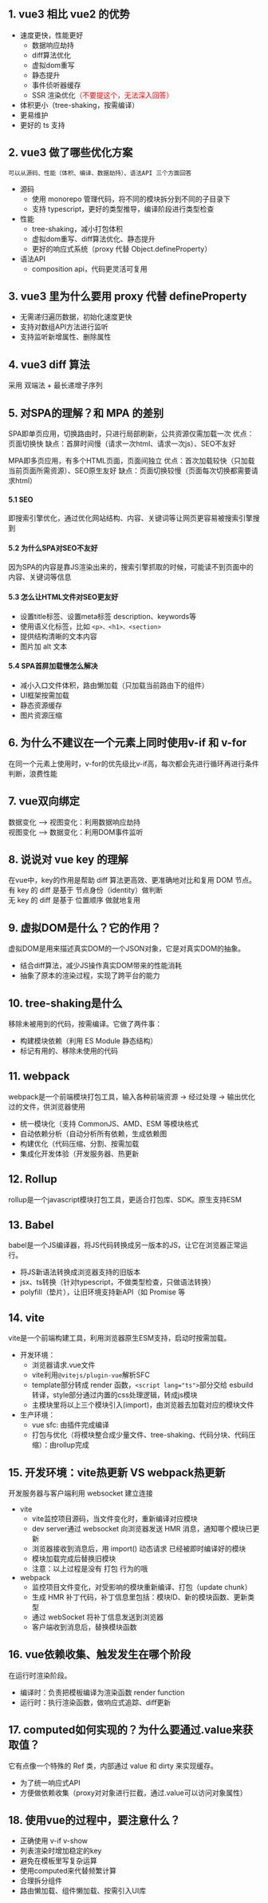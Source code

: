 ## 1. vue3 相比 vue2 的优势
- 速度更快，性能更好
    - 数据响应劫持
    - diff算法优化
    - 虚拟dom重写
    - 静态提升
    - 事件侦听器缓存
    - SSR 渲染优化<font color="red">（不要提这个，无法深入回答）</font>
- 体积更小（tree-shaking，按需编译）
- 更易维护
- 更好的 ts 支持

## 2. vue3 做了哪些优化方案
    可以从源码、性能（体积、编译、数据劫持）、语法API 三个方面回答
- 源码
    - 使用 monorepo 管理代码，将不同的模块拆分到不同的子目录下
    - 支持 typescript，更好的类型推导，编译阶段进行类型检查
- 性能
    - tree-shaking，减小打包体积
    - 虚拟dom重写、diff算法优化、静态提升
    - 更好的响应式系统（proxy 代替 Object.defineProperty）
- 语法API
    - composition api，代码更灵活可复用


## 3. vue3 里为什么要用 proxy 代替 defineProperty
- 无需递归遍历数据，初始化速度更快
- 支持对数组API方法进行监听
- 支持监听新增属性、删除属性

## 4. vue3 diff 算法
采用 双端法 + 最长递增子序列

## 5. 对SPA的理解？和 MPA 的差别
SPA即单页应用，切换路由时，只进行局部刷新，公共资源仅需加载一次
优点：页面切换快
缺点：首屏时间慢（请求一次html、请求一次js）、SEO不友好

MPA即多页应用，有多个HTML页面，页面间独立
优点：首次加载较快（只加载当前页面所需资源）、SEO原生友好
缺点：页面切换较慢（页面每次切换都需要请求html）

#### 5.1 SEO
即搜索引擎优化，通过优化网站结构、内容、关键词等让网页更容易被搜索引擎搜到
#### 5.2 为什么SPA对SEO不友好
因为SPA的内容是靠JS渲染出来的，搜索引擎抓取的时候，可能读不到页面中的内容、关键词等信息
#### 5.3 怎么让HTML文件对SEO更友好
- 设置title标签、设置meta标签 description、keywords等
- 使用语义化标签，比如 `<p>、<h1>、<section>`
- 提供结构清晰的文本内容
- 图片加 alt 文本
#### 5.4 SPA首屏加载慢怎么解决
- 减小入口文件体积，路由懒加载（只加载当前路由下的组件）
- UI框架按需加载
- 静态资源缓存
- 图片资源压缩

## 6. 为什么不建议在一个元素上同时使用v-if 和 v-for
在同一个元素上使用时，v-for的优先级比v-if高，每次都会先进行循环再进行条件判断，浪费性能

## 7. vue双向绑定
数据变化 ——> 视图变化：利用数据响应劫持 \
视图变化 ——> 数据变化：利用DOM事件监听

## 8. 说说对 vue key 的理解
在vue中，key的作用是帮助 diff 算法更高效、更准确地对比和复用 DOM 节点。\
有 key 的 diff 是基于 节点身份（identity）做判断 \
无 key 的 diff 是基于 位置顺序 做就地复用

## 9. 虚拟DOM是什么？它的作用？
虚拟DOM是用来描述真实DOM的一个JSON对象，它是对真实DOM的抽象。
- 结合diff算法，减少JS操作真实DOM带来的性能消耗
- 抽象了原本的渲染过程，实现了跨平台的能力

## 10. tree-shaking是什么
移除未被用到的代码，按需编译。它做了两件事：
- 构建模块依赖（利用 ES Module 静态结构）
- 标记有用的、移除未使用的代码

## 11. webpack
webpack是一个前端模块打包工具，输入各种前端资源 → 经过处理 → 输出优化过的文件，供浏览器使用
- 统一模块化（支持 CommonJS、AMD、ESM 等模块格式
- 自动依赖分析（自动分析所有依赖，生成依赖图
- 构建优化（代码压缩、分割、按需加载
- 集成化开发体验（开发服务器、热更新

## 12. Rollup
rollup是一个javascript模块打包工具，更适合打包库、SDK。原生支持ESM

## 13. Babel
babel是一个JS编译器，将JS代码转换成另一版本的JS，让它在浏览器正常运行。
- 将JS新语法转换成浏览器支持的旧版本
- jsx、ts转换（针对typescript，不做类型检查，只做语法转换）
- polyfill（垫片），让旧环境支持新API（如 Promise 等

## 14. vite
vite是一个前端构建工具，利用浏览器原生ESM支持，启动时按需加载。
- 开发环境：
    - 浏览器请求.vue文件
    - vite利用`@vitejs/plugin-vue`解析SFC
    - template部分转成 render 函数，`<script lang="ts">`部分交给 esbuild 转译，style部分通过内置的css处理逻辑，转成js模块
    - 主模块里将以上三个模块引入(import)，由浏览器去加载对应的模块文件
- 生产环境：
    - vue sfc: 由插件完成编译
    - 打包与优化（将模块整合成少量文件、tree-shaking、代码分块、代码压缩）：由rollup完成

## 15. 开发环境：vite热更新 VS webpack热更新
开发服务器与客户端利用 websocket 建立连接
- vite
    - vite监控项目源码，当文件变化时，重新编译对应模块
    - dev server通过 websocket 向浏览器发送 HMR 消息，通知哪个模块已更新
    - 浏览器接收到消息后，用 import() 动态请求 已经被即时编译好的模块
    - 模块加载完成后替换旧模块
    - 注意：以上过程是没有 打包 行为的哦
- webpack
    - 监控项目文件变化，对受影响的模块重新编译、打包（update chunk）
    - 生成 HMR 补丁代码，补丁信息里包括：模块ID、新的模块函数、更新类型
    - 通过 webSocket 将补丁信息发送到浏览器
    - 客户端收到消息后，替换模块函数

## 16. vue依赖收集、触发发生在哪个阶段
在运行时渲染阶段。
- 编译时：负责把模板编译为渲染函数 render function
- 运行时：执行渲染函数，做响应式追踪、diff更新

## 17. computed如何实现的？为什么要通过.value来获取值？
它有点像一个特殊的 Ref 类，内部通过 value 和 dirty 来实现缓存。  
- 为了统一响应式API
- 方便做依赖收集（proxy对对象进行拦截，通过.value可以访问对象属性）

## 18. 使用vue的过程中，要注意什么？
- 正确使用 v-if v-show
- 列表渲染时增加稳定的key
- 避免在模板里写复杂运算
- 使用computed来代替频繁计算
- 合理拆分组件
- 路由懒加载、组件懒加载、按需引入UI库









